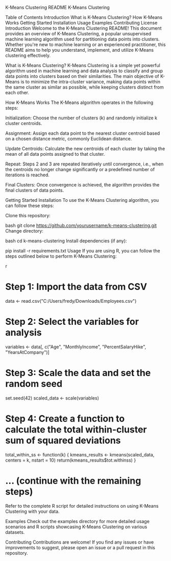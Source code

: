 K-Means Clustering README
K-Means Clustering

Table of Contents
Introduction
What is K-Means Clustering?
How K-Means Works
Getting Started
Installation
Usage
Examples
Contributing
License
Introduction
Welcome to the K-Means Clustering README! This document provides an overview of K-Means Clustering, a popular unsupervised machine learning algorithm used for partitioning data points into clusters. Whether you're new to machine learning or an experienced practitioner, this README aims to help you understand, implement, and utilize K-Means clustering effectively.

What is K-Means Clustering?
K-Means Clustering is a simple yet powerful algorithm used in machine learning and data analysis to classify and group data points into clusters based on their similarities. The main objective of K-Means is to minimize the intra-cluster variance, making data points within the same cluster as similar as possible, while keeping clusters distinct from each other.

How K-Means Works
The K-Means algorithm operates in the following steps:

Initialization: Choose the number of clusters (k) and randomly initialize k cluster centroids.

Assignment: Assign each data point to the nearest cluster centroid based on a chosen distance metric, commonly Euclidean distance.

Update Centroids: Calculate the new centroids of each cluster by taking the mean of all data points assigned to that cluster.

Repeat: Steps 2 and 3 are repeated iteratively until convergence, i.e., when the centroids no longer change significantly or a predefined number of iterations is reached.

Final Clusters: Once convergence is achieved, the algorithm provides the final clusters of data points.

Getting Started
Installation
To use the K-Means Clustering algorithm, you can follow these steps:

Clone this repository:

bash
git clone https://github.com/yourusername/k-means-clustering.git
Change directory:

bash
cd k-means-clustering
Install dependencies (if any):

pip install -r requirements.txt
Usage
If you are using R, you can follow the steps outlined below to perform K-Means Clustering:

r
# Step 1: Import the data from CSV
data <- read.csv("C:/Users/fredy/Downloads/Employees.csv")

# Step 2: Select the variables for analysis
variables <- data[, c("Age", "MonthlyIncome", "PercentSalaryHike", "YearsAtCompany")]

# Step 3: Scale the data and set the random seed
set.seed(42)
scaled_data <- scale(variables)

# Step 4: Create a function to calculate the total within-cluster sum of squared deviations
total_within_ss <- function(k) {
  kmeans_results <- kmeans(scaled_data, centers = k, nstart = 10)
  return(kmeans_results$tot.withinss)
}

# ... (continue with the remaining steps)
Refer to the complete R script for detailed instructions on using K-Means Clustering with your data.

Examples
Check out the examples directory for more detailed usage scenarios and R scripts showcasing K-Means Clustering on various datasets.

Contributing
Contributions are welcome! If you find any issues or have improvements to suggest, please open an issue or a pull request in this repository.


